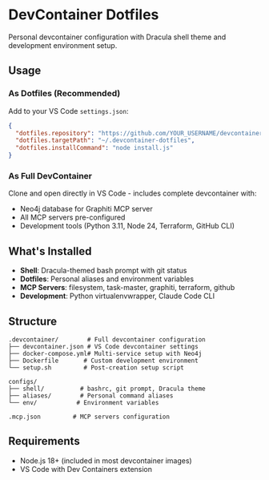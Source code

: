 # DevContainer Dotfiles

Personal devcontainer configuration with Dracula shell theme and development environment setup.

## Usage

### As Dotfiles (Recommended)
Add to your VS Code `settings.json`:

```json
{
  "dotfiles.repository": "https://github.com/YOUR_USERNAME/devcontainer-dotfiles",
  "dotfiles.targetPath": "~/.devcontainer-dotfiles",
  "dotfiles.installCommand": "node install.js"
}
```

### As Full DevContainer
Clone and open directly in VS Code - includes complete devcontainer with:
- Neo4j database for Graphiti MCP server
- All MCP servers pre-configured
- Development tools (Python 3.11, Node 24, Terraform, GitHub CLI)

## What's Installed

- **Shell**: Dracula-themed bash prompt with git status
- **Dotfiles**: Personal aliases and environment variables  
- **MCP Servers**: filesystem, task-master, graphiti, terraform, github
- **Development**: Python virtualenvwrapper, Claude Code CLI

## Structure

```
.devcontainer/        # Full devcontainer configuration
├── devcontainer.json # VS Code devcontainer settings
├── docker-compose.yml# Multi-service setup with Neo4j
├── Dockerfile       # Custom development environment
└── setup.sh         # Post-creation setup script

configs/
├── shell/          # bashrc, git prompt, Dracula theme
├── aliases/        # Personal command aliases
└── env/           # Environment variables

.mcp.json         # MCP servers configuration
```

## Requirements

- Node.js 18+ (included in most devcontainer images)
- VS Code with Dev Containers extension